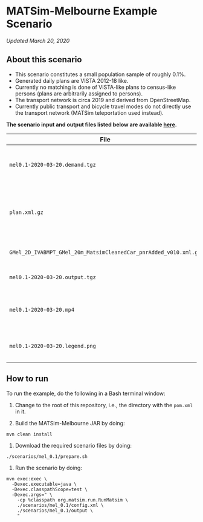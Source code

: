 # MATSim-Melbourne Example Scenario

*Updated March 20, 2020*

## About this scenario
* This scenario constitutes a small population sample of roughly 0.1%.
* Generated daily plans are VISTA 2012-18 like.
* Currently no matching is done of VISTA-like plans to census-like persons (plans are arbitrarily assigned to persons).
* The transport network is circa 2019 and derived from OpenStreetMap.
* Currently public transport and bicycle travel modes do not directly use the transport network (MATSim teleportation used instead).

**The scenario input and output files listed below are available [here](https://cloudstor.aarnet.edu.au/plus/s/xFhjoeRqwx21aGr?path=%2Fscenarios%2Fmel_0.1).**

| File | Type | Description
|---|---|---|
| `mel0.1-2020-03-20.demand.tgz` | Input | Output directory of the demand generation algorithm |
| `plan.xml.gz` | Input | MATSim population file output by the demand generation algorithm |
| `GMel_2D_IVABMPT_GMel_20m_MatsimCleanedCar_pnrAdded_v010.xml.gz` | Input |  MATSim Transport network |
|  `mel0.1-2020-03-20.output.tgz` | Output | MATSim output directory |
| `mel0.1-2020-03-20.mp4` | Output | Video of the MATSim run created using Via |
| `mel0.1-2020-03-20.legend.png` | Output | Legend for colours used in the video |


## How to run

To run the example, do the following in a Bash terminal window:

1. Change to the root of this repository, i.e., the directory with the `pom.xml` in it.

1. Build the MATSim-Melbourne JAR by doing:
```
mvn clean install
```

1. Download the required scenario files by doing:
```
./scenarios/mel_0.1/prepare.sh
```

1. Run the scenario by doing:
```
mvn exec:exec \
  -Dexec.executable=java \
  -Dexec.classpathScope=test \
  -Dexec.args=" \
    -cp %classpath org.matsim.run.RunMatsim \
    ./scenarios/mel_0.1/config.xml \
    ./scenarios/mel_0.1/output \
    "
```
